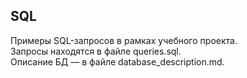 ## SQL
Примеры SQL-запросов в рамках учебного проекта.<br/>
Запросы находятся в файле queries.sql.<br/>
Описание БД — в файле database_description.md.
